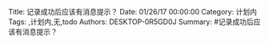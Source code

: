 Title: 记录成功后应该有消息提示？
 Date: 01/26/17 00:00:00
 Category: 计划内
 Tags: ,计划内,无,todo
 Authors: DESKTOP-0R5GD0J
 Summary: 
#记录成功后应该有消息提示？


